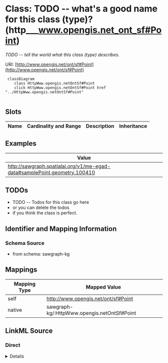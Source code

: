

# Class: TODO -- what's a good name for this class (type)? (http___www.opengis.net_ont_sf#Point)


_TODO -- tell the world what this class (type) describes._





URI: [http://www.opengis.net/ont/sf#Point](http://www.opengis.net/ont/sf#Point)






```mermaid
 classDiagram
    class HttpWww.opengis.netOntSf#Point
    click HttpWww.opengis.netOntSf#Point href "../HttpWww.opengis.netOntSf#Point"
      
```




<!-- no inheritance hierarchy -->


## Slots

| Name | Cardinality and Range | Description | Inheritance |
| ---  | --- | --- | --- |










## Examples

| Value |
| --- |
| http://sawgraph.spatialai.org/v1/me-egad-data#samplePoint.geometry.100410 |

## TODOs

* TODO -- Todos for this class go here
* or you can delete the todos
* if you think the class is perfect.

## Identifier and Mapping Information







### Schema Source


* from schema: sawgraph-kg




## Mappings

| Mapping Type | Mapped Value |
| ---  | ---  |
| self | http://www.opengis.net/ont/sf#Point |
| native | sawgraph-kg/:HttpWww.opengis.netOntSf#Point |







## LinkML Source

<!-- TODO: investigate https://stackoverflow.com/questions/37606292/how-to-create-tabbed-code-blocks-in-mkdocs-or-sphinx -->

### Direct

<details>
```yaml
name: http___www.opengis.net_ont_sf#Point
description: TODO -- tell the world what this class (type) describes.
title: TODO -- what's a good name for this class (type)?
todos:
- TODO -- Todos for this class go here
- or you can delete the todos
- if you think the class is perfect.
notes:
- Class with 5395 occurences.
examples:
- value: http://sawgraph.spatialai.org/v1/me-egad-data#samplePoint.geometry.100410
from_schema: sawgraph-kg
class_uri: http://www.opengis.net/ont/sf#Point

```
</details>

### Induced

<details>
```yaml
name: http___www.opengis.net_ont_sf#Point
description: TODO -- tell the world what this class (type) describes.
title: TODO -- what's a good name for this class (type)?
todos:
- TODO -- Todos for this class go here
- or you can delete the todos
- if you think the class is perfect.
notes:
- Class with 5395 occurences.
examples:
- value: http://sawgraph.spatialai.org/v1/me-egad-data#samplePoint.geometry.100410
from_schema: sawgraph-kg
class_uri: http://www.opengis.net/ont/sf#Point

```
</details>